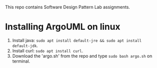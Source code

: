 This repo contains Software Design Pattern Lab assignments. 

# Installing ArgoUML on linux
1. Install java: `sudo apt install default-jre && sudo apt install default-jdk`.
2. Install curl: `sudo apt install curl`.
3. Download the 'argo.sh' from the repo and type `sudo bash argo.sh` on terminal.
